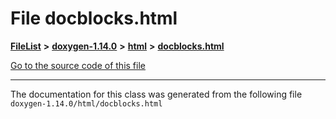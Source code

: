 

# File docblocks.html



[**FileList**](files.md) **>** [**doxygen-1.14.0**](dir_9d5bad020669189c90cda983471be5d0.md) **>** [**html**](dir_05d1fd8a7cdd04f638f8b23196de02e2.md) **>** [**docblocks.html**](docblocks_8html.md)

[Go to the source code of this file](docblocks_8html_source.md)





































































------------------------------
The documentation for this class was generated from the following file `doxygen-1.14.0/html/docblocks.html`

